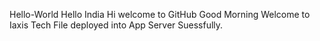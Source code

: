  Hello-World
Hello India
Hi welcome to GitHub
Good Morning
Welcome to Iaxis Tech
File deployed into App Server Suessfully.

